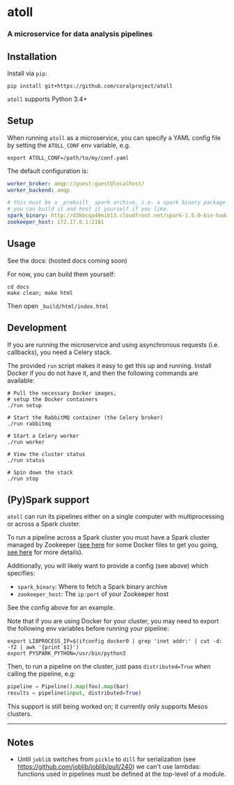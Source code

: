 # atoll
### A microservice for data analysis pipelines

## Installation

Install via `pip`:

    pip install git+https://github.com/coralproject/atoll

`atoll` supports Python 3.4+

## Setup

When running `atoll` as a microservice, you can specify a YAML config file by setting the `ATOLL_CONF` env variable, e.g.

    export ATOLL_CONF=/path/to/my/conf.yaml

The default configuration is:

```yaml
worker_broker: amqp://guest:guest@localhost/
worker_backend: amqp

# this must be a _prebuilt_ spark archive, i.e. a spark binary package
# you can build it and host it yourself if you like.
spark_binary: http://d3kbcqa49mib13.cloudfront.net/spark-1.5.0-bin-hadoop2.6.tgz
zookeeper_host: 172.17.0.1:2181
```

## Usage

See the docs: (hosted docs coming soon)

For now, you can build them yourself:

    cd docs
    make clean; make html

Then open `_build/html/index.html`

## Development

If you are running the microservice and using asynchronous requests (i.e. callbacks), you need a Celery stack.

The provided `run` script makes it easy to get this up and running. Install Docker if you do not have it, and then the following commands are available:

    # Pull the necessary Docker images,
    # setup the Docker containers
    ./run setup

    # Start the RabbitMQ container (the Celery broker)
    ./run rabbitmq

    # Start a Celery worker
    ./run worker

    # View the cluster status
    ./run status

    # Spin down the stack
    ./run stop

## (Py)Spark support

`atoll` can run its pipelines either on a single computer with multiprocessing or across a Spark cluster.

To run a pipeline across a Spark cluster you must have a Spark cluster managed by Zookeeper ([see here](https://github.com/ftzeng/docker-mesos-pyspark-hdfs) for some Docker files to get you going, [see here](http://spaceandtim.es/code/mesos_spark_zookeeper_hdfs_docker) for more details).

Additionally, you will likely want to provide a config (see above) which specifies:

- `spark_binary`: Where to fetch a Spark binary archive
- `zookeeper_host`: The `ip:port` of your Zookeeper host

See the config above for an example.

Note that if you are using Docker for your cluster, you may need to export the following env variables before running your pipeline:

    export LIBPROCESS_IP=$(ifconfig docker0 | grep 'inet addr:' | cut -d: -f2 | awk '{print $1}')
    export PYSPARK_PYTHON=/usr/bin/python3

Then, to run a pipeline on the cluster, just pass `distributed=True` when calling the pipeline, e.g:

```python
pipeline = Pipeline().map(foo).map(bar)
results = pipeline(input, distributed=True)
```

This support is still being worked on; it currently only supports Mesos clusters.

---

## Notes

- Until `joblib` switches from `pickle` to `dill` for serialization (see <https://github.com/joblib/joblib/pull/240>) we can't use lambdas: functions used in pipelines must be defined at the top-level of a module.
